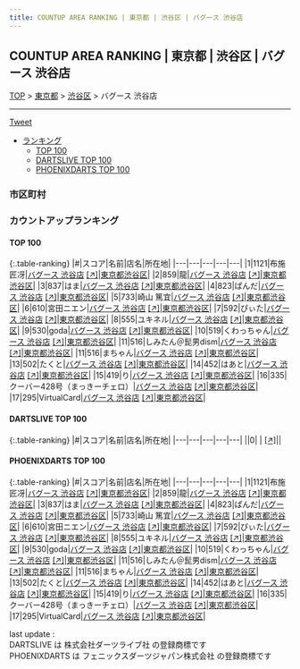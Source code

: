 ```yaml
---
title: COUNTUP AREA RANKING | 東京都 | 渋谷区 | バグース 渋谷店
---
```

## COUNTUP AREA RANKING | 東京都 | 渋谷区 | バグース 渋谷店

[TOP](/darts/rank/) > [東京都](/darts/rank/東京都/) > [渋谷区](/darts/rank/東京都/渋谷区/) > バグース 渋谷店

___

<a href="https://twitter.com/share?ref_src=twsrc%5Etfw" data-text="COUNTUP AREA RANKING | 東京都渋谷区バグース 渋谷店" class="twitter-share-button" data-hashtags="DARTSLIVE,PHOENIXDARTS,darts,ダーツ" data-show-count="false">Tweet</a>

* [ランキング](#カウントアップランキング)
    * [TOP 100](#top-100)
    * [DARTSLIVE TOP 100](#dartslive-top-100)
    * [PHOENIXDARTS TOP 100](#phoenixdarts-top-100)

### 市区町村

<ul>

</ul>

### カウントアップランキング

#### TOP 100



{:.table-ranking}
|#|スコア|名前|店名|所在地|
|---|---|---|---|---|
|1|1121|<span class="rank-name-pd"><span class="pro-icon-pd"></span>布施 匠冴</span>|<a href="/darts/rank/shops/70570.html">バグース 渋谷店</a> <a href="https://vs.phoenixdarts.com/jp/shop/shopDetailInfo/s_70570?s_seq=70570">[↗]</a>|<a href="/darts/rank/東京都/渋谷区">東京都渋谷区</a>|
|2|859|<span class="rank-name-pd">龍</span>|<a href="/darts/rank/shops/70570.html">バグース 渋谷店</a> <a href="https://vs.phoenixdarts.com/jp/shop/shopDetailInfo/s_70570?s_seq=70570">[↗]</a>|<a href="/darts/rank/東京都/渋谷区">東京都渋谷区</a>|
|3|837|<span class="rank-name-pd">はま</span>|<a href="/darts/rank/shops/70570.html">バグース 渋谷店</a> <a href="https://vs.phoenixdarts.com/jp/shop/shopDetailInfo/s_70570?s_seq=70570">[↗]</a>|<a href="/darts/rank/東京都/渋谷区">東京都渋谷区</a>|
|4|823|<span class="rank-name-pd">ぱんだ</span>|<a href="/darts/rank/shops/70570.html">バグース 渋谷店</a> <a href="https://vs.phoenixdarts.com/jp/shop/shopDetailInfo/s_70570?s_seq=70570">[↗]</a>|<a href="/darts/rank/東京都/渋谷区">東京都渋谷区</a>|
|5|733|<span class="rank-name-pd"><span class="pro-icon-pd"></span>崎山 篤宜</span>|<a href="/darts/rank/shops/70570.html">バグース 渋谷店</a> <a href="https://vs.phoenixdarts.com/jp/shop/shopDetailInfo/s_70570?s_seq=70570">[↗]</a>|<a href="/darts/rank/東京都/渋谷区">東京都渋谷区</a>|
|6|610|<span class="rank-name-pd">宮田ニエン</span>|<a href="/darts/rank/shops/70570.html">バグース 渋谷店</a> <a href="https://vs.phoenixdarts.com/jp/shop/shopDetailInfo/s_70570?s_seq=70570">[↗]</a>|<a href="/darts/rank/東京都/渋谷区">東京都渋谷区</a>|
|7|592|<span class="rank-name-pd">ぴぃた</span>|<a href="/darts/rank/shops/70570.html">バグース 渋谷店</a> <a href="https://vs.phoenixdarts.com/jp/shop/shopDetailInfo/s_70570?s_seq=70570">[↗]</a>|<a href="/darts/rank/東京都/渋谷区">東京都渋谷区</a>|
|8|555|<span class="rank-name-pd">ユキネル</span>|<a href="/darts/rank/shops/70570.html">バグース 渋谷店</a> <a href="https://vs.phoenixdarts.com/jp/shop/shopDetailInfo/s_70570?s_seq=70570">[↗]</a>|<a href="/darts/rank/東京都/渋谷区">東京都渋谷区</a>|
|9|530|<span class="rank-name-pd">goda</span>|<a href="/darts/rank/shops/70570.html">バグース 渋谷店</a> <a href="https://vs.phoenixdarts.com/jp/shop/shopDetailInfo/s_70570?s_seq=70570">[↗]</a>|<a href="/darts/rank/東京都/渋谷区">東京都渋谷区</a>|
|10|519|<span class="rank-name-pd">くわっちゃん</span>|<a href="/darts/rank/shops/70570.html">バグース 渋谷店</a> <a href="https://vs.phoenixdarts.com/jp/shop/shopDetailInfo/s_70570?s_seq=70570">[↗]</a>|<a href="/darts/rank/東京都/渋谷区">東京都渋谷区</a>|
|11|516|<span class="rank-name-pd">しみたん＠髭男dism</span>|<a href="/darts/rank/shops/70570.html">バグース 渋谷店</a> <a href="https://vs.phoenixdarts.com/jp/shop/shopDetailInfo/s_70570?s_seq=70570">[↗]</a>|<a href="/darts/rank/東京都/渋谷区">東京都渋谷区</a>|
|11|516|<span class="rank-name-pd">まちゃん</span>|<a href="/darts/rank/shops/70570.html">バグース 渋谷店</a> <a href="https://vs.phoenixdarts.com/jp/shop/shopDetailInfo/s_70570?s_seq=70570">[↗]</a>|<a href="/darts/rank/東京都/渋谷区">東京都渋谷区</a>|
|13|502|<span class="rank-name-pd">たくと</span>|<a href="/darts/rank/shops/70570.html">バグース 渋谷店</a> <a href="https://vs.phoenixdarts.com/jp/shop/shopDetailInfo/s_70570?s_seq=70570">[↗]</a>|<a href="/darts/rank/東京都/渋谷区">東京都渋谷区</a>|
|14|452|<span class="rank-name-pd">はあと</span>|<a href="/darts/rank/shops/70570.html">バグース 渋谷店</a> <a href="https://vs.phoenixdarts.com/jp/shop/shopDetailInfo/s_70570?s_seq=70570">[↗]</a>|<a href="/darts/rank/東京都/渋谷区">東京都渋谷区</a>|
|15|419|<span class="rank-name-pd">り</span>|<a href="/darts/rank/shops/70570.html">バグース 渋谷店</a> <a href="https://vs.phoenixdarts.com/jp/shop/shopDetailInfo/s_70570?s_seq=70570">[↗]</a>|<a href="/darts/rank/東京都/渋谷区">東京都渋谷区</a>|
|16|335|<span class="rank-name-pd">クーバー428号（まっきーチェロ）</span>|<a href="/darts/rank/shops/70570.html">バグース 渋谷店</a> <a href="https://vs.phoenixdarts.com/jp/shop/shopDetailInfo/s_70570?s_seq=70570">[↗]</a>|<a href="/darts/rank/東京都/渋谷区">東京都渋谷区</a>|
|17|295|<span class="rank-name-pd">VirtualCard</span>|<a href="/darts/rank/shops/70570.html">バグース 渋谷店</a> <a href="https://vs.phoenixdarts.com/jp/shop/shopDetailInfo/s_70570?s_seq=70570">[↗]</a>|<a href="/darts/rank/東京都/渋谷区">東京都渋谷区</a>|


#### DARTSLIVE TOP 100



{:.table-ranking}
|#|スコア|名前|店名|所在地|
|---|---|---|---|---|
||0|<span class="rank-name-dl"> </span>|<a href="/darts/rank/shops/.html"></a> <a href="">[↗]</a>|<a href="/darts/rank//"></a>|


#### PHOENIXDARTS TOP 100



{:.table-ranking}
|#|スコア|名前|店名|所在地|
|---|---|---|---|---|
|1|1121|<span class="rank-name-pd"><span class="pro-icon-pd"></span>布施 匠冴</span>|<a href="/darts/rank/shops/70570.html">バグース 渋谷店</a> <a href="https://vs.phoenixdarts.com/jp/shop/shopDetailInfo/s_70570?s_seq=70570">[↗]</a>|<a href="/darts/rank/東京都/渋谷区">東京都渋谷区</a>|
|2|859|<span class="rank-name-pd">龍</span>|<a href="/darts/rank/shops/70570.html">バグース 渋谷店</a> <a href="https://vs.phoenixdarts.com/jp/shop/shopDetailInfo/s_70570?s_seq=70570">[↗]</a>|<a href="/darts/rank/東京都/渋谷区">東京都渋谷区</a>|
|3|837|<span class="rank-name-pd">はま</span>|<a href="/darts/rank/shops/70570.html">バグース 渋谷店</a> <a href="https://vs.phoenixdarts.com/jp/shop/shopDetailInfo/s_70570?s_seq=70570">[↗]</a>|<a href="/darts/rank/東京都/渋谷区">東京都渋谷区</a>|
|4|823|<span class="rank-name-pd">ぱんだ</span>|<a href="/darts/rank/shops/70570.html">バグース 渋谷店</a> <a href="https://vs.phoenixdarts.com/jp/shop/shopDetailInfo/s_70570?s_seq=70570">[↗]</a>|<a href="/darts/rank/東京都/渋谷区">東京都渋谷区</a>|
|5|733|<span class="rank-name-pd"><span class="pro-icon-pd"></span>崎山 篤宜</span>|<a href="/darts/rank/shops/70570.html">バグース 渋谷店</a> <a href="https://vs.phoenixdarts.com/jp/shop/shopDetailInfo/s_70570?s_seq=70570">[↗]</a>|<a href="/darts/rank/東京都/渋谷区">東京都渋谷区</a>|
|6|610|<span class="rank-name-pd">宮田ニエン</span>|<a href="/darts/rank/shops/70570.html">バグース 渋谷店</a> <a href="https://vs.phoenixdarts.com/jp/shop/shopDetailInfo/s_70570?s_seq=70570">[↗]</a>|<a href="/darts/rank/東京都/渋谷区">東京都渋谷区</a>|
|7|592|<span class="rank-name-pd">ぴぃた</span>|<a href="/darts/rank/shops/70570.html">バグース 渋谷店</a> <a href="https://vs.phoenixdarts.com/jp/shop/shopDetailInfo/s_70570?s_seq=70570">[↗]</a>|<a href="/darts/rank/東京都/渋谷区">東京都渋谷区</a>|
|8|555|<span class="rank-name-pd">ユキネル</span>|<a href="/darts/rank/shops/70570.html">バグース 渋谷店</a> <a href="https://vs.phoenixdarts.com/jp/shop/shopDetailInfo/s_70570?s_seq=70570">[↗]</a>|<a href="/darts/rank/東京都/渋谷区">東京都渋谷区</a>|
|9|530|<span class="rank-name-pd">goda</span>|<a href="/darts/rank/shops/70570.html">バグース 渋谷店</a> <a href="https://vs.phoenixdarts.com/jp/shop/shopDetailInfo/s_70570?s_seq=70570">[↗]</a>|<a href="/darts/rank/東京都/渋谷区">東京都渋谷区</a>|
|10|519|<span class="rank-name-pd">くわっちゃん</span>|<a href="/darts/rank/shops/70570.html">バグース 渋谷店</a> <a href="https://vs.phoenixdarts.com/jp/shop/shopDetailInfo/s_70570?s_seq=70570">[↗]</a>|<a href="/darts/rank/東京都/渋谷区">東京都渋谷区</a>|
|11|516|<span class="rank-name-pd">しみたん＠髭男dism</span>|<a href="/darts/rank/shops/70570.html">バグース 渋谷店</a> <a href="https://vs.phoenixdarts.com/jp/shop/shopDetailInfo/s_70570?s_seq=70570">[↗]</a>|<a href="/darts/rank/東京都/渋谷区">東京都渋谷区</a>|
|11|516|<span class="rank-name-pd">まちゃん</span>|<a href="/darts/rank/shops/70570.html">バグース 渋谷店</a> <a href="https://vs.phoenixdarts.com/jp/shop/shopDetailInfo/s_70570?s_seq=70570">[↗]</a>|<a href="/darts/rank/東京都/渋谷区">東京都渋谷区</a>|
|13|502|<span class="rank-name-pd">たくと</span>|<a href="/darts/rank/shops/70570.html">バグース 渋谷店</a> <a href="https://vs.phoenixdarts.com/jp/shop/shopDetailInfo/s_70570?s_seq=70570">[↗]</a>|<a href="/darts/rank/東京都/渋谷区">東京都渋谷区</a>|
|14|452|<span class="rank-name-pd">はあと</span>|<a href="/darts/rank/shops/70570.html">バグース 渋谷店</a> <a href="https://vs.phoenixdarts.com/jp/shop/shopDetailInfo/s_70570?s_seq=70570">[↗]</a>|<a href="/darts/rank/東京都/渋谷区">東京都渋谷区</a>|
|15|419|<span class="rank-name-pd">り</span>|<a href="/darts/rank/shops/70570.html">バグース 渋谷店</a> <a href="https://vs.phoenixdarts.com/jp/shop/shopDetailInfo/s_70570?s_seq=70570">[↗]</a>|<a href="/darts/rank/東京都/渋谷区">東京都渋谷区</a>|
|16|335|<span class="rank-name-pd">クーバー428号（まっきーチェロ）</span>|<a href="/darts/rank/shops/70570.html">バグース 渋谷店</a> <a href="https://vs.phoenixdarts.com/jp/shop/shopDetailInfo/s_70570?s_seq=70570">[↗]</a>|<a href="/darts/rank/東京都/渋谷区">東京都渋谷区</a>|
|17|295|<span class="rank-name-pd">VirtualCard</span>|<a href="/darts/rank/shops/70570.html">バグース 渋谷店</a> <a href="https://vs.phoenixdarts.com/jp/shop/shopDetailInfo/s_70570?s_seq=70570">[↗]</a>|<a href="/darts/rank/東京都/渋谷区">東京都渋谷区</a>|


<div class="footer border-top border-gray-light mt-5 pt-3 text-right text-gray">
    last update : <span style="font-weight: italic" id="foot_last_modified"></span><br />
    DARTSLIVE は 株式会社ダーツライブ社 の登録商標です<br />
    PHOENIXDARTS は フェニックスダーツジャパン株式会社 の登録商標です<br />
</div>

<script src="https://cdnjs.cloudflare.com/ajax/libs/jquery.tablesorter/2.31.3/js/jquery.tablesorter.min.js" integrity="sha512-qzgd5cYSZcosqpzpn7zF2ZId8f/8CHmFKZ8j7mU4OUXTNRd5g+ZHBPsgKEwoqxCtdQvExE5LprwwPAgoicguNg==" crossorigin="anonymous" referrerpolicy="no-referrer"></script>
<link rel="stylesheet" href="https://cdnjs.cloudflare.com/ajax/libs/jquery.tablesorter/2.31.3/css/theme.default.min.css" integrity="sha512-wghhOJkjQX0Lh3NSWvNKeZ0ZpNn+SPVXX1Qyc9OCaogADktxrBiBdKGDoqVUOyhStvMBmJQ8ZdMHiR3wuEq8+w==" crossorigin="anonymous" referrerpolicy="no-referrer" />
<script>
$(function() {
    $(".table-ranking").tablesorter({sortList:[[0, 0]]});
    $("#foot_last_modified").text(formatDate(new Date(document.lastModified), 'yyyy-MM-dd HH:mm:ss'));
});
</script>

<script async src="https://platform.twitter.com/widgets.js" charset="utf-8"></script>